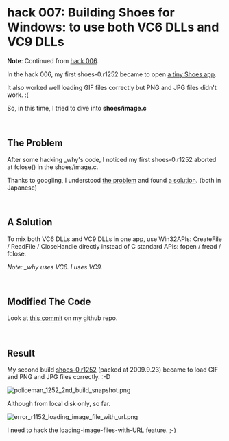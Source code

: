 hack 007: Building Shoes for Windows: to use both VC6 DLLs and VC9 DLLs
=======================================================================

**Note**: Continued from [hack 006](http://github.com/ashbb/shoes_hack_note/tree/master/md/hack006.md).

In the hack 006, my first shoes-0.r1252 became to open [a tiny Shoes app](http://vgoff.blogspot.com/2009/09/success-building-shoes-for-windows-with.html).

It also worked well loading GIF files correctly but PNG and JPG files didn't work. :(

So, in this time, I tried to dive into **shoes/image.c**

<br>

The Problem
-----------

After some hacking \_why's code, I noticed my first shoes-0.r1252 aborted at fclose() in the shoes/image.c.

Thanks to googling, I understood [the problem](http://social.msdn.microsoft.com/Forums/ja-JP/vcexpressja/thread/4f3b8929-b226-46f9-afcc-eda22aebb7f4) and found [a solution](http://www.geocities.jp/ky_webid/win32c/050.html). (both in Japanese)

<br>

A Solution
----------

To mix both VC6 DLLs and VC9 DLLs in one app, use Win32APIs: CreateFile / ReadFile / CloseHandle directly instead of C standard APIs: fopen / fread / fclose.

*Note: \_why uses VC6. I uses VC9.*

<br>

Modified The Code
-----------------

Look at [this commit](http://github.com/ashbb/shoes/commit/9946155097f828a8b4372e216fec42e70ed039dc) on my github repo.

<br>

Result
------

My second build [shoes-0.r1252](http://www.rin-shun.com/shoes/index.html) (packed at 2009.9.23) became to load GIF and PNG and JPG files correctly. :-D

![policeman\_1252\_2nd\_build\_snapshot.png](http://4.bp.blogspot.com/_IiD1Gq7uM-I/SroYLbMa2aI/AAAAAAAAANQ/CSTo-gUBxQM/s1600/policeman_1252_2nd_build_snapshot.png)

Although from local disk only, so far.

![error\_r1152\_loading\_image\_file\_with\_url.png](http://2.bp.blogspot.com/_IiD1Gq7uM-I/SroYUQ88V1I/AAAAAAAAANY/Y0krEmYwwUM/s1600/error_r1152_loading_image_file_with_url.png)

I need to hack the loading-image-files-with-URL feature. ;-)
